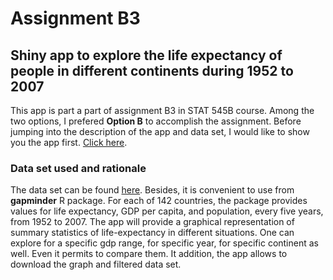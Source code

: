 # Assignment B3
## Shiny app to explore the life expectancy of people in different continents during 1952 to 2007

This app is part a part of assignment B3 in STAT 545B course. Among the two options, I prefered **Option B** to accomplish the assignment. Before jumping into the description of the app and data set, I would like to show you the app first. [Click here](https://mhmondol.shinyapps.io/Assignment_B3/?_ga=2.112089028.1718176381.1669418652-905595288.1668997978).

### Data set used and rationale
The data set can be found [here](https://www.gapminder.org/data/). Besides, it is convenient to use from **gapminder** R package. For each of 142 countries, the package provides values for life expectancy, GDP per capita, and population, every five years, from 1952 to 2007. The app will provide a graphical representation of summary statistics of life-expectancy in different situations. One can explore for a specific gdp range, for specific year, for specific continent as well. Even it permits to compare them. It addition, the app allows to download the graph and filtered data set.






